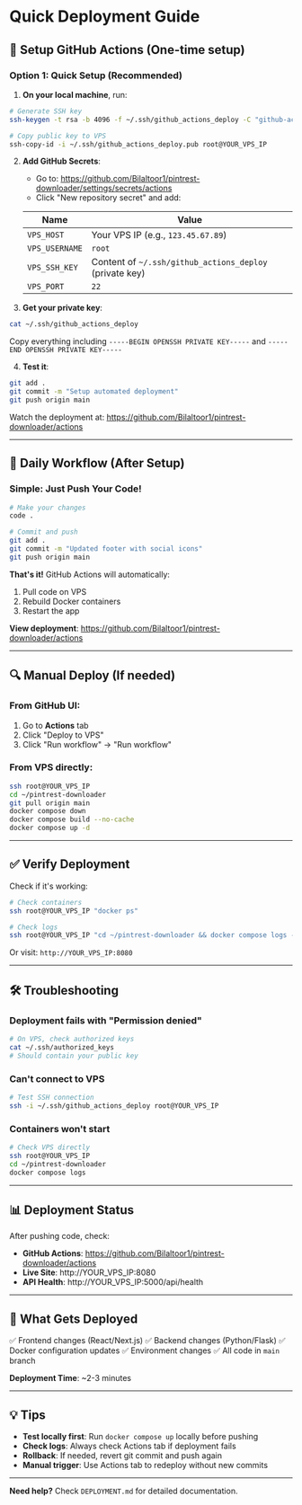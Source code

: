# Quick Deployment Guide

## 🚀 Setup GitHub Actions (One-time setup)

### Option 1: Quick Setup (Recommended)

1. **On your local machine**, run:
```bash
# Generate SSH key
ssh-keygen -t rsa -b 4096 -f ~/.ssh/github_actions_deploy -C "github-actions"

# Copy public key to VPS
ssh-copy-id -i ~/.ssh/github_actions_deploy.pub root@YOUR_VPS_IP
```

2. **Add GitHub Secrets**:
   - Go to: https://github.com/Bilaltoor1/pintrest-downloader/settings/secrets/actions
   - Click "New repository secret" and add:

   | Name | Value |
   |------|-------|
   | `VPS_HOST` | Your VPS IP (e.g., `123.45.67.89`) |
   | `VPS_USERNAME` | `root` |
   | `VPS_SSH_KEY` | Content of `~/.ssh/github_actions_deploy` (private key) |
   | `VPS_PORT` | `22` |

3. **Get your private key**:
```bash
cat ~/.ssh/github_actions_deploy
```
Copy everything including `-----BEGIN OPENSSH PRIVATE KEY-----` and `-----END OPENSSH PRIVATE KEY-----`

4. **Test it**:
```bash
git add .
git commit -m "Setup automated deployment"
git push origin main
```

Watch the deployment at: https://github.com/Bilaltoor1/pintrest-downloader/actions

---

## 📝 Daily Workflow (After Setup)

### Simple: Just Push Your Code!

```bash
# Make your changes
code .

# Commit and push
git add .
git commit -m "Updated footer with social icons"
git push origin main
```

**That's it!** GitHub Actions will automatically:
1. Pull code on VPS
2. Rebuild Docker containers
3. Restart the app

**View deployment**: https://github.com/Bilaltoor1/pintrest-downloader/actions

---

## 🔍 Manual Deploy (If needed)

### From GitHub UI:
1. Go to **Actions** tab
2. Click "Deploy to VPS"
3. Click "Run workflow" → "Run workflow"

### From VPS directly:
```bash
ssh root@YOUR_VPS_IP
cd ~/pintrest-downloader
git pull origin main
docker compose down
docker compose build --no-cache
docker compose up -d
```

---

## ✅ Verify Deployment

Check if it's working:
```bash
# Check containers
ssh root@YOUR_VPS_IP "docker ps"

# Check logs
ssh root@YOUR_VPS_IP "cd ~/pintrest-downloader && docker compose logs --tail=50"
```

Or visit: `http://YOUR_VPS_IP:8080`

---

## 🛠️ Troubleshooting

### Deployment fails with "Permission denied"
```bash
# On VPS, check authorized keys
cat ~/.ssh/authorized_keys
# Should contain your public key
```

### Can't connect to VPS
```bash
# Test SSH connection
ssh -i ~/.ssh/github_actions_deploy root@YOUR_VPS_IP
```

### Containers won't start
```bash
# Check VPS directly
ssh root@YOUR_VPS_IP
cd ~/pintrest-downloader
docker compose logs
```

---

## 📊 Deployment Status

After pushing code, check:
- **GitHub Actions**: https://github.com/Bilaltoor1/pintrest-downloader/actions
- **Live Site**: http://YOUR_VPS_IP:8080
- **API Health**: http://YOUR_VPS_IP:5000/api/health

---

## 🎯 What Gets Deployed

✅ Frontend changes (React/Next.js)
✅ Backend changes (Python/Flask)
✅ Docker configuration updates
✅ Environment changes
✅ All code in `main` branch

**Deployment Time**: ~2-3 minutes

---

## 💡 Tips

- **Test locally first**: Run `docker compose up` locally before pushing
- **Check logs**: Always check Actions tab if deployment fails
- **Rollback**: If needed, revert git commit and push again
- **Manual trigger**: Use Actions tab to redeploy without new commits

---

**Need help?** Check `DEPLOYMENT.md` for detailed documentation.
